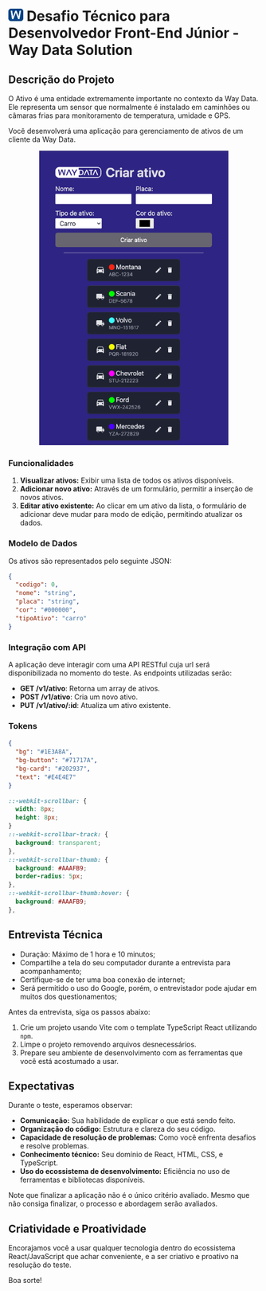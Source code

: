 # <img src="./icons_local/logo_ico.svg" width="30" /> Desafio Técnico para Desenvolvedor Front-End Júnior - Way Data Solution

## Descrição do Projeto

O Ativo é uma entidade extremamente importante no contexto da Way Data. Ele representa um sensor que normalmente é instalado em caminhões ou câmaras frias para monitoramento de temperatura, umidade e GPS.

Você desenvolverá uma aplicação para gerenciamento de ativos de um cliente da Way Data.

<p align="center">
  <img src="./icons_local/tela.png" width="380" />
</p>

### Funcionalidades

1. **Visualizar ativos:** Exibir uma lista de todos os ativos disponíveis.
2. **Adicionar novo ativo:** Através de um formulário, permitir a inserção de novos ativos.
3. **Editar ativo existente:** Ao clicar em um ativo da lista, o formulário de adicionar deve mudar para modo de edição, permitindo atualizar os dados.

### Modelo de Dados

Os ativos são representados pelo seguinte JSON:

```json
{
  "codigo": 0,
  "nome": "string",
  "placa": "string",
  "cor": "#000000",
  "tipoAtivo": "carro"
}
```

### Integração com API

A aplicação deve interagir com uma API RESTful cuja url será disponibilizada no momento do teste. As endpoints utilizadas serão:

- **GET /v1/ativo**: Retorna um array de ativos.
- **POST /v1/ativo**: Cria um novo ativo.
- **PUT /v1/ativo/:id**: Atualiza um ativo existente.

### Tokens

```json
{
  "bg": "#1E3A8A",
  "bg-button": "#71717A",
  "bg-card": "#202937",
  "text": "#E4E4E7"
}
```

```css
::-webkit-scrollbar: {
  width: 8px;
  height: 8px;
}
::-webkit-scrollbar-track: {
  background: transparent;
},
::-webkit-scrollbar-thumb: {
  background: #AAAFB9;
  border-radius: 5px;
},
::-webkit-scrollbar-thumb:hover: {
  background: #AAAFB9;
},
```

## Entrevista Técnica

- Duração: Máximo de 1 hora e 10 minutos;
- Compartilhe a tela do seu computador durante a entrevista para acompanhamento;
- Certifique-se de ter uma boa conexão de internet;
- Será permitido o uso do Google, porém, o entrevistador pode ajudar em muitos dos questionamentos;

Antes da entrevista, siga os passos abaixo:

1. Crie um projeto usando Vite com o template TypeScript React utilizando `npm`.
2. Limpe o projeto removendo arquivos desnecessários.
3. Prepare seu ambiente de desenvolvimento com as ferramentas que você está acostumado a usar.

## Expectativas

Durante o teste, esperamos observar:

- **Comunicação:** Sua habilidade de explicar o que está sendo feito.
- **Organização do código:** Estrutura e clareza do seu código.
- **Capacidade de resolução de problemas:** Como você enfrenta desafios e resolve problemas.
- **Conhecimento técnico:** Seu domínio de React, HTML, CSS, e TypeScript.
- **Uso do ecossistema de desenvolvimento:** Eficiência no uso de ferramentas e bibliotecas disponíveis.

Note que finalizar a aplicação não é o único critério avaliado. Mesmo que não consiga finalizar, o processo e abordagem serão avaliados.

## Criatividade e Proatividade

Encorajamos você a usar qualquer tecnologia dentro do ecossistema React/JavaScript que achar conveniente, e a ser criativo e proativo na resolução do teste.

Boa sorte!
